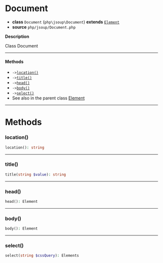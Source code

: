 # Document

- **class** `Document` (`php\jsoup\Document`) **extends** [`Element`](https://github.com/jphp-compiler/jphp/blob/master/exts/jphp-jsoup-ext/api-docs/classes/php/jsoup/Element.md)
- **source** `php/jsoup/Document.php`

**Description**

Class Document

---

#### Methods

- `->`[`location()`](#method-location)
- `->`[`title()`](#method-title)
- `->`[`head()`](#method-head)
- `->`[`body()`](#method-body)
- `->`[`select()`](#method-select)
- See also in the parent class [Element](https://github.com/jphp-compiler/jphp/blob/master/exts/jphp-jsoup-ext/api-docs/classes/php/jsoup/Element.md)

---
# Methods

<a name="method-location"></a>

### location()
```php
location(): string
```

---

<a name="method-title"></a>

### title()
```php
title(string $value): string
```

---

<a name="method-head"></a>

### head()
```php
head(): Element
```

---

<a name="method-body"></a>

### body()
```php
body(): Element
```

---

<a name="method-select"></a>

### select()
```php
select(string $cssQuery): Elements
```